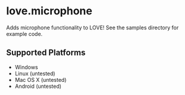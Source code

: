 # love.microphone
Adds microphone functionality to LOVE! See the samples directory for example code.

## Supported Platforms
- Windows
- Linux (untested)
- Mac OS X (untested)
- Android (untested)
